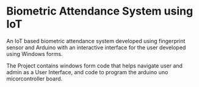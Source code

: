 # Biometric Attendance System using IoT

An IoT based biometric attendance system developed using fingerprint sensor and Arduino with an interactive interface for the user developed using Windows forms.

The Project contains windows form code that helps navigate user and admin as a User Interface, and code to program the arduino uno micorcontroller board.
